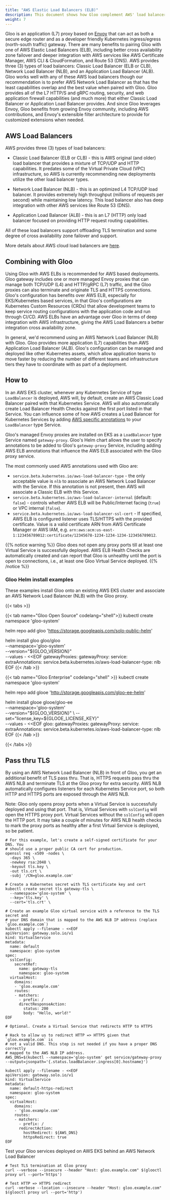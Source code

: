 ```yaml
---
title: "AWS Elastic Load Balancers (ELB)"
description: This document shows how Gloo complement AWS' load balancers in combining Gloo's L7 application networking with AWS zone aware global load balancers.
weight: 7
---
```


Gloo is an application (L7) proxy based on [Envoy](https://www.envoyproxy.io) that can act as both a secure edge router and as a developer friendly Kubernetes ingress/egress (north-south traffic) gateway. There are many benefits to pairing Gloo with one of AWS Elastic Load Balancers (ELB), including better cross availability zone failover and deeper integration with AWS services like AWS Certificate Manager, AWS CLI & CloudFormation, and Route 53 (DNS). AWS provides three (3) types of load balancers: Classic Load Balancer (ELB or CLB), Network Load Balancer (NLB), and an Application Load Balancer (ALB). Gloo works well with any of these AWS load balancers though our recommendation is to prefer AWS Network Load Balancer as that has the least capabilities overlap and the best value when paired with Gloo. Gloo provides all of the L7 HTTP/S and gRPC routing, security, and web application firewall capabilities (and much more) that either Classic Load Balancer or Application Load Balancer provides. And since Gloo leverages Envoy, Gloo benefits from growing Envoy community, including AWS contributions, and Envoy's extensible filter architecture to provide for customized extensions when needed.

## AWS Load Balancers

AWS provides three (3) types of load balancers:

* Classic Load Balancer (ELB or CLB) - this is AWS original (and older) load balancer that provides a mixture of TCP/UDP and HTTP capabilities. It predates some of the Virtual Private Cloud (VPC) infrastructure, so AWS is currently recommending new deployments utilize the other load balancer types.

* Network Load Balancer (NLB) - this is an optimized L4 TCP/UDP load balancer. It provides extremely high throughput (millions of requests per second) while maintaining low latency. This load balancer also has deep integration with other AWS services like Route 53 (DNS).

* Application Load Balancer (ALB) - this is an L7 (HTTP) only load balancer focused on providing HTTP request routing capabilities.

All of these load balancers support offloading TLS termination and some degree of cross availability zone failover and support.

More details about AWS cloud load balancers are [here](https://docs.aws.amazon.com/elasticloadbalancing/index.html).

## Combining with Gloo

Using Gloo with AWS ELBs is recommended for AWS based deployments. Gloo gateway includes one or more managed Envoy proxies that can manage both TCP/UDP (L4) and HTTP/gRPC (L7) traffic, and the Gloo proxies can also terminate and originate TLS and HTTPS connections. Gloo's configuration has benefits over AWS ELB, especially for EKS/Kubernetes based services, in that Gloo's configurations are Kubernetes Custom Resources (CRDs) that allow development teams to keep service routing configurations with the application code and run through CI/CD. AWS ELBs have an advantage over Gloo in terms of deep integration with AWS infrastructure, giving the AWS Load Balancers a better integration cross availability zone.

In general, we'd recommend using an AWS Network Load Balancer (NLB) with Gloo. Gloo provides more application (L7) capabilities than AWS Application Load Balancer (ALB). Gloo's configuration can be managed and deployed like other Kubernetes assets, which allow application teams to move faster by reducing the number of different teams and infrastructure tiers they have to coordinate with as part of a deployment.

## How to

In an AWS EKS cluster, whenever any Kubernetes Service of type `LoadBalancer` is deployed, AWS will, by default, create an AWS Classic Load Balancer paired with that Kubernetes Service. AWS will also automatically create Load Balancer Health Checks against the first port listed in that Service. You can influence some of how AWS creates a Load Balancer for Kubernetes Services by adding [AWS specific annotations](https://kubernetes.io/docs/concepts/cluster-administration/cloud-providers/#aws) to your `LoadBalancer` type Service.

Gloo's managed Envoy proxies are installed on EKS as a `LoadBalancer` type Service named `gateway-proxy`. Gloo's Helm chart allows the user to specify annotations to be added to Gloo's `gateway-proxy` Service, including adding AWS ELB annotations that influence the AWS ELB associated with the Gloo proxy service.

The most commonly used AWS annotations used with Gloo are:

* `service.beta.kubernetes.io/aws-load-balancer-type` - the only acceptable value is `nlb` to associate an AWS Network Load Balancer with the Service. If this annotation is not present, then AWS will associate a Classic ELB with this Service.
* `service.beta.kubernetes.io/aws-load-balancer-internal` (default: `false`) - controls whether AWS ELB will be Public/Internet facing (`true`) or VPC internal (`false`).
* `service.beta.kubernetes.io/aws-load-balancer-ssl-cert` - If specified, AWS ELB is configured listener uses TLS/HTTPS with the provided certificate. Value is a valid certificate ARN from AWS Certificate Manager or AWS IAM, e.g. `arn:aws:acm:us-east-1:123456789012:certificate/12345678-1234-1234-1234-123456789012`.

{{% notice warning %}}
Gloo does not open any proxy ports till at least one Virtual Service is successfully deployed. AWS ELB Health Checks are automatically created and can report that Gloo is unhealthy until the port is open to connections, i.e., at least one Gloo Virtual Service deployed.
{{% /notice %}}

### Gloo Helm install examples

These examples install Gloo onto an existing AWS EKS cluster and associate an AWS Network Load Balancer (NLB) with the Gloo proxy.

{{< tabs >}}

{{< tab name="Gloo Open Source" codelang="shell">}}
kubectl create namespace 'gloo-system'

helm repo add gloo 'https://storage.googleapis.com/solo-public-helm'

helm install gloo gloo/gloo \
  --namespace='gloo-system' \
  --version="${GLOO_VERSION}" \
  --values - <<EOF
gatewayProxies:
  gatewayProxy:
    service:
      extraAnnotations:
        service.beta.kubernetes.io/aws-load-balancer-type: nlb
EOF
{{< /tab >}}

{{< tab name="Gloo Enterprise" codelang="shell" >}}
kubectl create namespace 'gloo-system'

helm repo add glooe 'http://storage.googleapis.com/gloo-ee-helm'

helm install glooe glooe/gloo-ee \
  --namespace='gloo-system' \
  --version="${GLOO_VERSION}" \
  --set="license_key=${GLOOE_LICENSE_KEY}" \
  --values - <<EOF
gloo:
  gatewayProxies:
    gatewayProxy:
      service:
        extraAnnotations:
          service.beta.kubernetes.io/aws-load-balancer-type: nlb
EOF
{{< /tab >}}

{{< /tabs >}}

## Pass thru TLS

By using an AWS Network Load Balancer (NLB) in front of Gloo, you get an additional benefit of TLS pass thru. That is, HTTPS requests pass thru the AWS NLB and terminate TLS at the Gloo proxy for extra security. AWS NLB automatically configures listeners for each Kubernetes Service port, so both HTTP and HTTPS ports are exposed through the AWS NLB.

Note: Gloo only opens proxy ports when a Virtual Service is successfully deployed and using that port. That is, Virtual Services with `sslConfig` will open the HTTPS proxy port. Virtual Services without the `sslConfig` will open the HTTP port. It may take a couple of minutes for AWS NLB health checks to mark the proxy ports as healthy after a first Virtual Service is deployed, so be patient.

```shell
# For this example, let's create a self-signed certificate for your DNS. You
# should use a proper public CA cert for production.
openssl req -x509 -nodes \
  -days 365 \
  -newkey rsa:2048 \
  -keyout tls.key \
  -out tls.crt \
  -subj '/CN=gloo.example.com'

# Create a Kubernetes secret with TLS certificate key and cert
kubectl create secret tls gateway-tls \
  --namespace='gloo-system' \
  --key='tls.key' \
  --cert='tls.crt' \

# Create an example Gloo virtual service with a reference to the TLS secret and
# your DNS domain that is mapped to the AWS NLB IP address (replace `gloo.example.com`)
kubectl apply --filename - <<EOF
apiVersion: gateway.solo.io/v1
kind: VirtualService
metadata:
  name: default
  namespace: gloo-system
spec:
  sslConfig:
    secretRef:
      name: gateway-tls
      namespace: gloo-system
  virtualHost:
    domains:
    - 'gloo.example.com'
    routes:
    - matchers:
      - prefix: /
      directResponseAction:
        status: 200
        body: "Hello, world!"
EOF

# Optional. Create a Virtual Service that redirects HTTP to HTTPS

# Hack to allow us to redirect HTTP => HTTPS given that `gloo.example.com` is
# not a valid DNS. This step is not needed if you have a proper DNS correctly
# mapped to the AWS NLB IP address.
AWS_DNS=$(kubectl --namespace='gloo-system' get service/gateway-proxy --output=jsonpath='{.status.loadBalancer.ingress[0].hostname}')

kubectl apply --filename - <<EOF
apiVersion: gateway.solo.io/v1
kind: VirtualService
metadata:
  name: default-https-redirect
  namespace: gloo-system
spec:
  virtualHost:
    domains:
    - 'gloo.example.com'
    routes:
    - matchers:
      - prefix: /
      redirectAction:
        hostRedirect: ${AWS_DNS}
        httpsRedirect: true
EOF
```

Test your Gloo services deployed on AWS EKS behind an AWS Network Load Balancer

```shell
# Test TLS termination at Gloo proxy
curl --verbose --insecure --header "Host: gloo.example.com" $(glooctl proxy url --port='https')

# Test HTTP => HTTPS redirect
curl -verbose --location --insecure --header "Host: gloo.example.com" $(glooctl proxy url --port='http')
```
